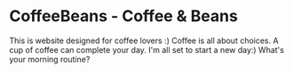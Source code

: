 # CoffeeBeans - Coffee & Beans

This is website designed for coffee lovers :) 
Coffee is all about choices. A cup of coffee can complete your day. I'm all set to start a new day:) What's your morning routine?

